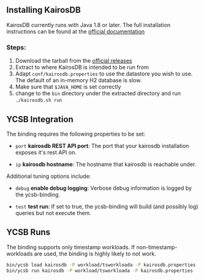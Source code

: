 <!--
Copyright (c) 2018 YCSB contributors. All rights reserved.

Licensed under the Apache License, Version 2.0 (the "License"); you
may not use this file except in compliance with the License. You
may obtain a copy of the License at

http://www.apache.org/licenses/LICENSE-2.0

Unless required by applicable law or agreed to in writing, software
distributed under the License is distributed on an "AS IS" BASIS,
WITHOUT WARRANTIES OR CONDITIONS OF ANY KIND, either express or
implied. See the License for the specific language governing
permissions and limitations under the License. See accompanying
LICENSE file.
-->

## Installing KairosDB

KairosDB currently runs with Java 1.8 or later.
The full installation instructions can be found at the [official documentation][official-docs]

### Steps:

 1. Download the tarball from the [official releases][releases]
 2. Extract to where KairosDB is intended to be run from
 3. Adapt `conf/kairosdb.properties` to use the datastore you wish to use.  
    The default of an in-memory H2 database is slow.
 4. Make sure that `$JAVA_HOME` is set correctly
 5. change to the `bin` directory under the extracted directory and run `./kairosdb.sh run`

## YCSB Integration

The binding requires the following properties to be set:

 - `port` **kairosdb REST API port**:
  The port that your kairosdb installation exposes it's rest API on.

 - `ip` **kairosdb hostname**:
  The hostname that kairosdb is reachable under.

Additional tuning options include:

 - `debug` **enable debug logging**:
  Verbose debug information is logged by the ycsb-binding.

 - `test` **test run**:
  If set to true, the ycsb-binding will build (and possibly log) queries but not execute them.

## YCSB Runs

The binding supports only timestamp workloads.
If non-timestamp-workloads are used, the binding is highly likely to not work.

```bash
bin/ycsb load kairosdb -P workload/tsworkloada -P kairosdb.properties
bin/ycsb run kairosdb -P workload/tsworkloada -P kairosdb.properties
```

 [official-docs]: https://kairosdb.github.io/docs/build/html/GettingStarted.html#install
 [releases]: https://github.com/kairosdb/kairosdb/releases